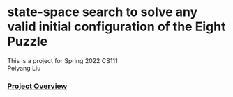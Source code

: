 # state-space search to solve any valid initial configuration of the Eight Puzzle
This is a project for Spring 2022 CS111   
Peiyang Liu

### [Project Overview](https://www.cs.bu.edu/courses/cs111/old/18spring/problem_sets/final_project.html)
